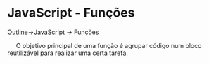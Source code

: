 # JavaScript - Funções
[Outline](https://github.com/eamorgado/NUCC-2020-2021-Web/blob/main/README.md)->[JavaScript](https://github.com/eamorgado/NUCC-2020-2021-Web/blob/main/Docs/JavaScript/JavaScript.md) -> Funções

&nbsp;&nbsp;&nbsp;&nbsp; O objetivo principal de uma função é agrupar código num bloco reutilizável para realizar uma certa tarefa.



